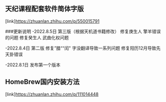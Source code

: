 ## 天纪课程配套软件简体字版

[link]https://zhuanlan.zhihu.com/p/550015791

###更新说明
-2022.8.5日 第三版（根据天机道书籍修改）
修复庚生人 擎羊错误的问题
修复癸生人 武曲化权问题


-2022.8.4日 第二版
修复”腊““闰" 字没翻译导致一系列问题
修复阳历12月导致先天卦错误

-2022.8.1日
发布第一个版本


## HomeBrew国内安装方法

[link]https://zhuanlan.zhihu.com/p/111014448
